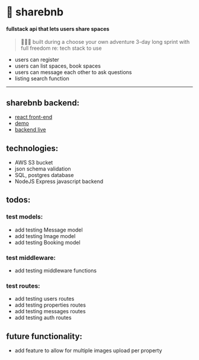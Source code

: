 #  🏡 sharebnb
#### fullstack api that lets users share spaces
>  👩🏻‍💻 built during a choose your own adventure 3-day long sprint with full freedom re: tech stack to use
* users can register
* users can list spaces, book spaces
* users can message each other to ask questions
* listing search function
--------------------------------------------------------
## sharebnb backend:
* [react front-end](https://github.com/jumehan/sharebnb-frontend)
* [demo](https://r27-sharebnb-jmh.herokuapp.com)
* [backend live](https://r27-sharebnb-jmh.herokuapp.com)

## technologies:
* AWS S3 bucket
* json schema validation
* SQL, postgres database
* NodeJS Express javascript backend

## todos:
### test models:
* add testing Message model
* add testing Image model
* add testing Booking model

### test middleware:
* add testing middleware functions

### test routes:
* add testing users routes
* add testing properties routes
* add testing messages routes
* add testing auth routes

## future functionality:
* add feature to allow for multiple images upload per property